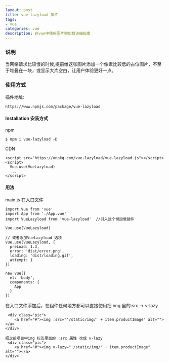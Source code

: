 ```yaml
---
layout: post
title: vue-lazyload 插件
tags:
- vue
categories: vue
description: 在vue中使用图片懒加载详细指南
---
```


<!-- more -->
### 说明
当网络请求比较慢的时候,提前给这张图片添加一个像素比较低的占位图片，不至于堆叠在一块，或显示大片空白，让用户体验更好一点。

### 使用方式
插件地址:
```
https://www.npmjs.com/package/vue-lazyload
```

#### Installation 安装方式
npm
```
$ npm i vue-lazyload -D
```
CDN
```
<script src="https://unpkg.com/vue-lazyload/vue-lazyload.js"></script>
<script>
  Vue.use(VueLazyload)
  ...
</script>
```

#### 用法
main.js 在入口文件
```
import Vue from 'vue'
import App from './App.vue'
import VueLazyload from 'vue-lazyload'  //引入这个懒加载插件

Vue.use(VueLazyload)

// 或者添加VueLazyload 选项
Vue.use(VueLazyload, {
  preLoad: 1.3,
  error: 'dist/error.png',
  loading: 'dist/loading.gif',
  attempt: 1
})

new Vue({
  el: 'body',
  components: {
    App
  }
})
```

在入口文件添加后，在组件任何地方都可以直接使用把 img 里的:src -> v-lazy
```
 <div class="pic">
    <a href="#"><img :src="'/static/img/' + item.productImage" alt=""></a>
</div>

把之前项目中img 标签里面的 :src 属性 改成 v-lazy 
 <div class="pic">
    <a href="#"><img v-lazy="'/static/img/' + item.productImage" alt=""></a>
</div>
```